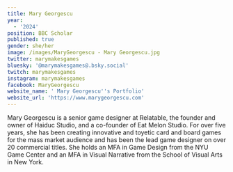 ```yaml
---
title: Mary Georgescu
year:
  - '2024'
position: BBC Scholar
published: true
gender: she/her
image: /images/MaryGeorgescu - Mary Georgescu.jpg
twitter: marymakesgames
bluesky: '@marymakesgames@.bsky.social'
twitch: marymakesgames
instagram: marymakesgames
facebook: MaryGeorgescu
website_name: ' Mary Georgescu''s Portfolio'
website_url: 'https://www.marygeorgescu.com'
---
```


Mary Georgescu is a senior game designer at Relatable, the founder and owner of Haiduc Studio, and a co-founder of Eat Melon Studio. For over five years, she has been creating innovative and toyetic card and board games for the mass market audience and has been the lead game designer on over 20 commercial titles. She holds an MFA in Game Design from the NYU Game Center and an MFA in Visual Narrative from the School of Visual Arts in New York.
